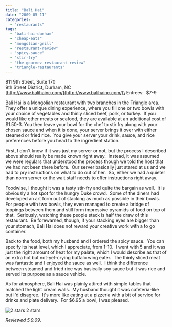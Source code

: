 ```yaml
---
title: "Bali Hai"
date: "2009-05-11"
categories:
  - "restaurants"
tags:
  - "bali-hai-durham"
  - "cheap-eats"
  - "mongolian-grill"
  - "restaurant-review"
  - "spicy-sauce"
  - "stir-fry"
  - "the-gourmez-restaurant-review"
  - "triangle-restaurants"
---
```


811 9th Street, Suite 170\
9th Street District, Durham, NC\
[http://www.balihainc.com/](http://www.balihainc.com/)\
Entrees:  $7-9

Bali Hai is a Mongolian restaurant with two branches in the Triangle area.  They offer a unique dining experience, where you fill one or two bowls with your choice of vegetables and thinly sliced beef, pork, or turkey.  If you would like other meats or seafood, they are available at an additional cost of $1.50-3. You then leave your bowl for the chef to stir fry along with your chosen sauce and when it is done, your server brings it over with either steamed or fried rice.  You give your server your drink, sauce, and rice preferences before you head to the ingredient station.

First, I don't know if it was just my server or not, but the process I described above should really be made known right away.  Instead, it was assumed we were regulars that understood the process though we told the host that we had not been there before.  Our server basically just stared at us and we had to pry instructions on what to do out of her.  So, either we had a quieter than norm server or the wait staff needs to offer instructions right away.

Foodwise, I thought it was a tasty stir-fry and quite the bargain as well.  It is obviously a hot spot for the hungry Duke crowd.  Some of the diners had developed an art form out of stacking as much as possible in their bowls.  For people with two bowls, they even managed to create a bridge of toppings between them and still form impressive pyramids of food on top of that.  Seriously, watching these people stack is half the draw of this restaurant.  Be forewarned, though, if your stacking eyes are bigger than your stomach, Bali Hai does not reward your creative work with a to go container.

Back to the food, both my husband and I ordered the spicy sauce.  You can specify its heat level, which I appreciate, from 1-10.  I went with 5 and it was just the right amount of heat for my palate, which I would describe as that of an extra hot but not-yet-crying buffalo wing eater.  The thinly sliced meat was fantastic and I enjoyed the sauce as well.  I think the difference between steamed and fried rice was basically soy sauce but it was rice and served its purpose as a sauce vehicle.

As for atmosphere, Bali Hai was plainly attired with simple tables that matched the light cream walls.  My husband thought it was cafeteria-like but I'd disagree.  It's more like eating at a pizzeria with a bit of service for drinks and plate delivery.  For $6.95 a bowl, I was pleased.




<div class="caption">

![2 stars](http://s3.amazonaws.com/thegourmez-wpmedia/2009/02/rating_chicken11.gif "rating_chicken11") 2 stars</div>


_Reviewed 5.9.09._
